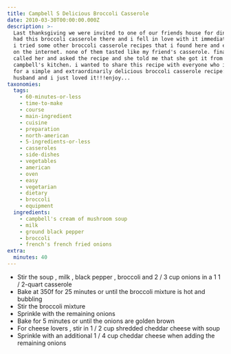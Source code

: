 ```yaml
---
title: Campbell S Delicious Broccoli Casserole
date: 2010-03-30T00:00:00.000Z
description: >-
  Last thanksgiving we were invited to one of our friends house for dinner. i
  had this broccoli casserole there and i fell in love with it immediately. then
  i tried some other broccoli casserole recipes that i found here and elsewhere
  on the internet. none of them tasted like my friend's casserole. finally i
  called her and asked the recipe and she told me that she got it from the
  campbell's kitchen. i wanted to share this recipe with everyone who is looking
  for a simple and extraordinarily delicious broccoli casserole recipe:-) my
  husband and i just loved it!!!enjoy...
taxonomies:
  tags:
    - 60-minutes-or-less
    - time-to-make
    - course
    - main-ingredient
    - cuisine
    - preparation
    - north-american
    - 5-ingredients-or-less
    - casseroles
    - side-dishes
    - vegetables
    - american
    - oven
    - easy
    - vegetarian
    - dietary
    - broccoli
    - equipment
  ingredients:
    - campbell's cream of mushroom soup
    - milk
    - ground black pepper
    - broccoli
    - french's french fried onions
extra:
  minutes: 40
---
```

 - Stir the soup , milk , black pepper , broccoli and 2 / 3 cup onions in a 1 1 / 2-quart casserole
 - Bake at 350f for 25 minutes or until the broccoli mixture is hot and bubbling
 - Stir the broccoli mixture
 - Sprinkle with the remaining onions
 - Bake for 5 minutes or until the onions are golden brown
 - For cheese lovers , stir in 1 / 2 cup shredded cheddar cheese with soup
 - Sprinkle with an additional 1 / 4 cup cheddar cheese when adding the remaining onions
